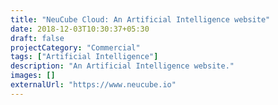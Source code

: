 ```yaml
---
title: "NeuCube Cloud: An Artificial Intelligence website"
date: 2018-12-03T10:30:37+05:30
draft: false
projectCategory: "Commercial"
tags: ["Artificial Intelligence"]
description: "An Artificial Intelligence website."
images: []
externalUrl: "https://www.neucube.io"
---
```

